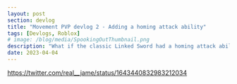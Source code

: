```yaml
---
layout: post
section: devlog
title: "Movement PVP devlog 2 - Adding a homing attack ability"
tags: [Devlogs, Roblox]
# image: /blog/media/SpookingOutThumbnail.png
description: "What if the classic Linked Sword had a homing attack ability?"
date: 2023-04-04
---
```

https://twitter.com/real__jame/status/1643440832983212034